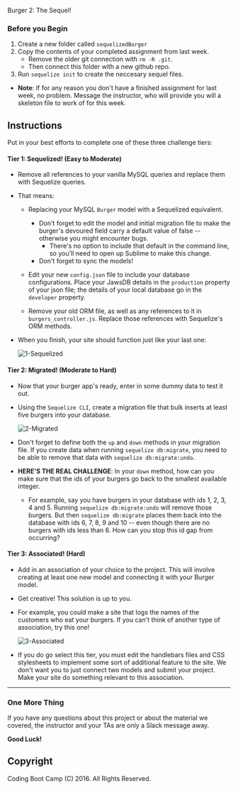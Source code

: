 Burger 2: The Sequel!

### Before you Begin
1. Create a new folder called `sequelizedBurger`
2. Copy the contents of your completed assignment from last week.
	* Remove the older git connection with `rm -R .git`. 
	* Then connect this folder with a new github repo.
3. Run `sequelize init` to create the neccesary sequel files.

* **Note**: If for any reason you don't have a finished assignment for last week, no problem. Message the instructor, who will provide you will a skeleton file to work of for this week.

## Instructions 
Put in your best efforts to complete one of these three challenge tiers:


#### Tier 1: Sequelized! (Easy to Moderate)

* Remove all references to your vanilla MySQL queries and replace them with Sequelize queries.

* That means:
	* Replacing your MySQL `Burger` model with a Sequelized equivalent.
		* Don't forget to edit the model and initial migration file to make the burger's devoured field carry a default value of false -- otherwise you might encounter bugs.
			* There's no option to include that default in the command line, so you'll need to open up Sublime to make this change. 
		* Don't forget to sync the models!

	* Edit your new `config.json` file to include your database configurations. Place your JawsDB details in the `production` property of your json file; the details of your local database go in the `developer` property.

	* Remove your old ORM file, as well as any references to it in `burgers_controller.js`. Replace those references with Sequelize's ORM methods.

* When you finish, your site should function just like your last one:
	
	![1-Sequelized](Images/1-Sequelized.jpg)


#### Tier 2: Migrated! (Moderate to Hard)

* Now that your burger app's ready, enter in some dummy data to test it out.

* Using the `Sequelize CLI`, create a migration file that bulk inserts at least five burgers into your database. 

	![2-Migrated](Images/2-Migrated.jpg)

* Don't forget to define both the `up` and `down` methods in your migration file. If you create data when running `sequelize db:migrate`, you need to be able to remove that data with `sequelize db:migrate:undo`.

* **HERE'S THE REAL CHALLENGE**: In your `down` method, how can you make sure that the ids of your burgers go back to the smallest available integer.
	* For example, say you have burgers in your database with ids 1, 2, 3, 4 and 5. Running `sequelize db:migrate:undo` will remove those burgers. But then `sequelize db:migrate` places them back into the database with ids 6, 7, 8, 9 and 10 -- even though there are no burgers with ids less than 6. How can you stop this id gap from occurring?


#### Tier 3: Associated! (Hard)

* Add in an association of your choice to the project. This will involve creating at least one new model and connecting it with your Burger model.

* Get creative! This solution is up to you.

* For example, you could make a site that logs the names of the customers who eat your burgers. If you can't think of another type of association, try this one!

	![3-Associated](Images/3-Associated.jpg)

* If you do go select this tier, you must edit the handlebars files and CSS stylesheets to implement some sort of additional feature to the site. We don't want you to just connect two models and submit your project. Make your site do something relevant to this association.


-------
### One More Thing
If you have any questions about this project or about the material we covered, the instructor and your TAs are only a Slack message away.

**Good Luck!**

## Copyright
Coding Boot Camp (C) 2016. All Rights Reserved.
